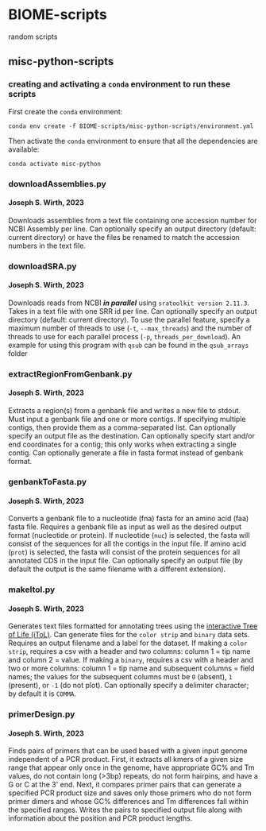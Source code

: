 # BIOME-scripts
random scripts

## misc-python-scripts
### creating and activating a `conda` environment to run these scripts
First create the `conda` environment:

    conda env create -f BIOME-scripts/misc-python-scripts/environment.yml

Then activate the `conda` environment to ensure that all the dependencies are available:

    conda activate misc-python

### downloadAssemblies.py
#### Joseph S. Wirth, 2023
Downloads assemblies from a text file containing one accession number for NCBI Assembly per line. Can optionally specify an output directory (default: current directory) or have the files be renamed to match the accession numbers in the text file.

### downloadSRA.py
#### Joseph S. Wirth, 2023
Downloads reads from NCBI **_in parallel_** using `sratoolkit version 2.11.3`. Takes in a text file with one SRR id per line. Can optionally specify an output directory (default: current directory). To use the parallel feature, specify a maximum number of threads to use (`-t`, `--max_threads`) and the number of threads to use for each parallel process (`-p`, `threads_per_download`). An example for using this program with `qsub` can be found in the `qsub_arrays` folder

### extractRegionFromGenbank.py
#### Joseph S. Wirth, 2023
Extracts a region(s) from a genbank file and writes a new file to stdout. Must input a genbank file and one or more contigs. If specifying multiple contigs, then provide them as a comma-separated list. Can optionally specify an output file as the destination. Can optionally specify start and/or end coordinates for a contig; this only works when extracting a single contig. Can optionally generate a file in fasta format instead of genbank format.

### genbankToFasta.py
#### Joseph S. Wirth, 2023
Converts a genbank file to a nucleotide (fna) fasta for an amino acid (faa) fasta file. Requires a genbank file as input as well as the desired output format (nucleotide or protein). If nucleotide (`nuc`) is selected, the fasta will consist of the sequences for all the contigs in the input file. If amino acid (`prot`) is selected, the fasta will consist of the protein sequences for all annotated CDS in the input file. Can optionally specify an output file (by default the output is the same filename with a different extension).

### makeItol.py
#### Joseph S. Wirth, 2023
Generates text files formatted for annotating trees using the [interactive Tree of Life (iToL)](https://itol.embl.de/). Can generate files for the `color strip` and `binary` data sets. Requires an output filename and a label for the dataset. If making a `color strip`, requires a csv with a header and two columns: column 1 = tip name and column 2 = value. If making a `binary`, requires a csv with a header and two or more columns: column 1 = tip name and subsequent columns = field names; the values for the subsequent columns must be `0` (absent), `1` (present), or `-1` (do not plot). Can optionally specify a delimiter character; by default it is `COMMA`.

### primerDesign.py
#### Joseph S. Wirth, 2023
Finds pairs of primers that can be used based with a given input genome independent of a PCR product. First, it extracts all kmers of a given size range that appear only once in the genome, have appropriate GC% and Tm values, do not contain long (>3bp) repeats, do not form hairpins, and have a G or C at the 3' end. Next, it compares primer pairs that can generate a specified PCR product size and saves only those primers who do not form primer dimers and whose GC% differences and Tm differences fall within the specified ranges. Writes the pairs to specified output file along with information about the position and PCR product lengths.
